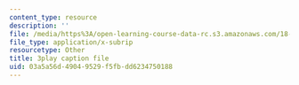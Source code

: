 ```yaml
---
content_type: resource
description: ''
file: /media/https%3A/open-learning-course-data-rc.s3.amazonaws.com/18-06-linear-algebra-spring-2010/03a5a56d49049529f5fbdd6234750188_23LLB9mNJvc.srt
file_type: application/x-subrip
resourcetype: Other
title: 3play caption file
uid: 03a5a56d-4904-9529-f5fb-dd6234750188
---
```

